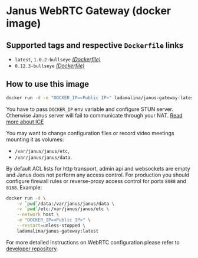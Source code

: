 # Janus WebRTC Gateway (docker image)

## Supported tags and respective `Dockerfile` links

* `latest`, `1.0.2-bullseye` _[(Dockerfile)](https://github.com/ladamalina/janus-gateway/blob/master/v1.0.2-bullseye/Dockerfile)_
* `0.12.3-bullseye` _[(Dockerfile)](https://github.com/ladamalina/janus-gateway/blob/master/v0.12.3-bullseye/Dockerfile)_

## How to use this image

```bash
docker run -d -e "DOCKER_IP=<Public IP>" ladamalina/janus-gateway:latest
```

You have to pass `DOCKER_IP` env variable and configure STUN server. Otherwise Janus server will fail to communicate through your NAT. [Read more about ICE](https://github.com/meetecho/janus-gateway/issues/90)

You may want to change configuration files or record video meetings mounting it as volumes:

* `/var/janus/janus/etc`,
* `/var/janus/janus/data`.

By default ACL lists for http transport, admin api and websockets are empty and Janus does not perform any access control. For production you should configure firewall rules or reverse-proxy access control for ports `8088` and `8188`. Example:

```bash
docker run -d \
    -v `pwd`/data:/var/janus/janus/data \
    -v `pwd`/etc:/var/janus/janus/etc \
    --network host \
    -e "DOCKER_IP=<Public IP>" \
    --restart=unless-stopped \
    ladamalina/janus-gateway:latest
```

For more detailed instructions on WebRTC configuration please refer to [developer repository](https://github.com/meetecho/janus-gateway#janus-webrtc-server).
